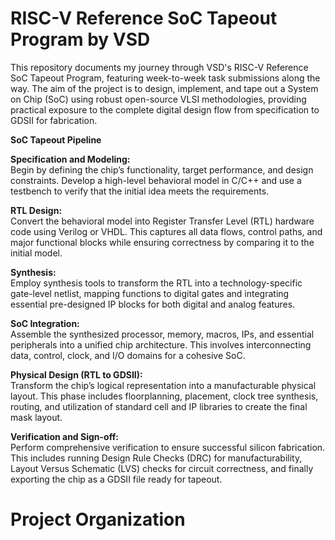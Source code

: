 RISC-V Reference SoC Tapeout Program by VSD
===========================================

This repository documents my journey through VSD's RISC-V Reference SoC Tapeout Program, featuring week-to-week task submissions along the way. The aim of the project is to design, implement, and tape out a System on Chip (SoC) using robust open-source VLSI methodologies, providing practical exposure to the complete digital design flow from specification to GDSII for fabrication.

**SoC Tapeout Pipeline**

**Specification and Modeling:**  
Begin by defining the chip’s functionality, target performance, and design constraints. Develop a high-level behavioral model in C/C++ and use a testbench to verify that the initial idea meets the requirements.

**RTL Design:**  
Convert the behavioral model into Register Transfer Level (RTL) hardware code using Verilog or VHDL. This captures all data flows, control paths, and major functional blocks while ensuring correctness by comparing it to the initial model.

**Synthesis:**  
Employ synthesis tools to transform the RTL into a technology-specific gate-level netlist, mapping functions to digital gates and integrating essential pre-designed IP blocks for both digital and analog features.

**SoC Integration:**  
Assemble the synthesized processor, memory, macros, IPs, and essential peripherals into a unified chip architecture. This involves interconnecting data, control, clock, and I/O domains for a cohesive SoC.

**Physical Design (RTL to GDSII):**  
Transform the chip’s logical representation into a manufacturable physical layout. This phase includes floorplanning, placement, clock tree synthesis, routing, and utilization of standard cell and IP libraries to create the final mask layout.

**Verification and Sign-off:**  
Perform comprehensive verification to ensure successful silicon fabrication. This includes running Design Rule Checks (DRC) for manufacturability, Layout Versus Schematic (LVS) checks for circuit correctness, and finally exporting the chip as a GDSII file ready for tapeout.


# Project Organization
